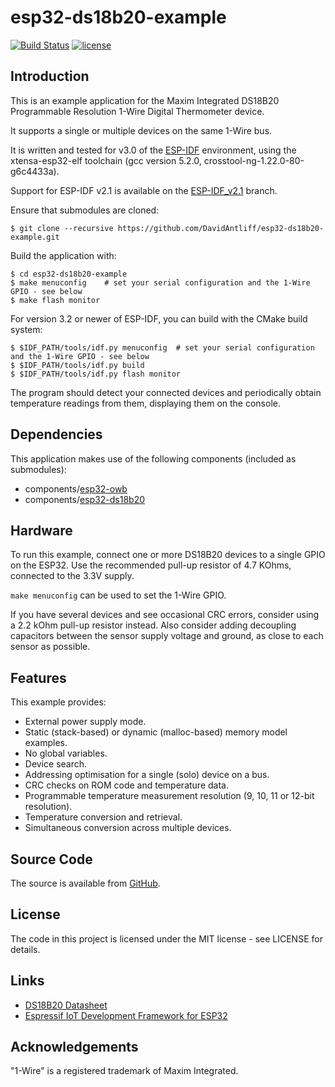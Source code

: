 # esp32-ds18b20-example

[![Build Status](https://travis-ci.org/DavidAntliff/esp32-ds18b20-example.svg?branch=master)](https://travis-ci.org/DavidAntliff/esp32-ds18b20-example)
[![license](https://img.shields.io/github/license/mashape/apistatus.svg)]()

## Introduction

This is an example application for the Maxim Integrated DS18B20 Programmable Resolution 1-Wire Digital Thermometer device.

It supports a single or multiple devices on the same 1-Wire bus.

It is written and tested for v3.0 of the [ESP-IDF](https://github.com/espressif/esp-idf) environment, using the xtensa-esp32-elf toolchain (gcc version 5.2.0, crosstool-ng-1.22.0-80-g6c4433a).

Support for ESP-IDF v2.1 is available on the [ESP-IDF_v2.1](https://github.com/DavidAntliff/esp32-ds18b20-example/tree/ESP-IDF_v2.1) branch.

Ensure that submodules are cloned:

    $ git clone --recursive https://github.com/DavidAntliff/esp32-ds18b20-example.git

Build the application with:

    $ cd esp32-ds18b20-example
    $ make menuconfig    # set your serial configuration and the 1-Wire GPIO - see below
    $ make flash monitor

For version 3.2 or newer of ESP-IDF, you can build with the CMake build system:

    $ $IDF_PATH/tools/idf.py menuconfig  # set your serial configuration and the 1-Wire GPIO - see below
    $ $IDF_PATH/tools/idf.py build
    $ $IDF_PATH/tools/idf.py flash monitor

The program should detect your connected devices and periodically obtain temperature readings from them, displaying them on the console.

## Dependencies

This application makes use of the following components (included as submodules):

 * components/[esp32-owb](https://github.com/DavidAntliff/esp32-owb)
 * components/[esp32-ds18b20](https://github.com/DavidAntliff/esp32-ds18b20)

## Hardware

To run this example, connect one or more DS18B20 devices to a single GPIO on the ESP32. Use the recommended pull-up resistor of 4.7 KOhms, connected to the 3.3V supply.

`make menuconfig` can be used to set the 1-Wire GPIO.

If you have several devices and see occasional CRC errors, consider using a 2.2 kOhm pull-up resistor instead. Also consider adding decoupling capacitors between the sensor supply voltage and ground, as close to each sensor as possible.

## Features

This example provides:

 * External power supply mode.
 * Static (stack-based) or dynamic (malloc-based) memory model examples.
 * No global variables.
 * Device search.
 * Addressing optimisation for a single (solo) device on a bus.
 * CRC checks on ROM code and temperature data.
 * Programmable temperature measurement resolution (9, 10, 11 or 12-bit resolution).
 * Temperature conversion and retrieval.
 * Simultaneous conversion across multiple devices.

## Source Code

The source is available from [GitHub](https://www.github.com/DavidAntliff/esp32-ds18b20-example).

## License

The code in this project is licensed under the MIT license - see LICENSE for details.

## Links

 * [DS18B20 Datasheet](http://datasheets.maximintegrated.com/en/ds/DS18B20.pdf)
 * [Espressif IoT Development Framework for ESP32](https://github.com/espressif/esp-idf)

## Acknowledgements

"1-Wire" is a registered trademark of Maxim Integrated.
